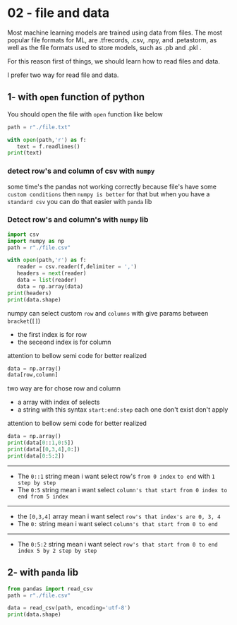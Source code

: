 # 02 - file and data

Most machine learning models are trained using data from files. The most popular file formats for ML, are .tfrecords, .csv, .npy, and .petastorm, as well as the file formats used to store models, such as .pb and .pkl .

For this reason first of things, we should learn how to read files and data.

I prefer two way for read file and data.

## 1- with `open` function of python

You should open the file with `open` function like below

```python
path = r"./file.txt"

with open(path,'r') as f:
   text = f.readlines()
print(text)
```

### detect row's and column of csv with `numpy`

some time's the pandas not working correctly because file's have some `custom conditions` then `numpy is better` for that but when you have a `standard csv` you can do that easier with `panda` lib

### Detect row's and column's with `numpy` lib

```python
import csv
import numpy as np
path = r"./file.csv"

with open(path,'r') as f:
   reader = csv.reader(f,delimiter = ',')
   headers = next(reader)
   data = list(reader)
   data = np.array(data)
print(headers)
print(data.shape)
```

numpy can select custom `row` and `columns` with give params between `bracket`(`[]`)

- the first index is for row
- the seceond index is for column

attention to bellow semi code for better realized

```python
data = np.array()
data[row,column]
```

two way are for chose row and column

- a array with index of selects
- a string with this syntax `start:end:step` each one don't exist don't apply

attention to bellow semi code for better realized

```python
data = np.array()
print(data[0::1,0:5])
print(data[[0,3,4],0:])
print(data[0:5:2])
```

----

- The `0::1` string mean i want select row's `from 0 index` `to end` with `1 step by step`
- The `0:5` string mean i want select `column's that start from 0 index to end from 5 index`

----

- the `[0,3,4]` array mean i want select `row's that index's are 0, 3, 4`
- The `0:` string mean i want select `column's that start from 0 to end`

----

- The `0:5:2` string mean i want select `row's that start from 0 to end index 5 by 2 step by step`

## 2- with `panda` lib

```python
from pandas import read_csv
path = r"./file.csv"

data = read_csv(path, encoding='utf-8')
print(data.shape)
```
